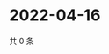 # 2022-04-16

共 0 条

<!-- BEGIN WEIBO -->
<!-- 最后更新时间 Sat Apr 16 2022 00:17:46 GMT+0800 (China Standard Time) -->

<!-- END WEIBO -->
